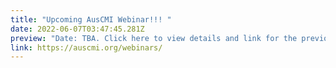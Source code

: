 ```yaml
---
title: "Upcoming AusCMI Webinar!!! "
date: 2022-06-07T03:47:45.281Z
preview: "Date: TBA. Click here to view details and link for the previous webinars."
link: https://auscmi.org/webinars/
---
```

